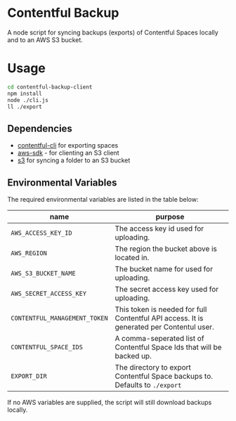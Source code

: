 # Contentful Backup

A node script for syncing backups (exports) of Contentful Spaces locally and to an AWS S3 bucket.

# Usage

```bash
cd contentful-backup-client
npm install
node ./cli.js
ll ./export
```

## Dependencies

- [contentful-cli](https://www.npmjs.com/package/contentful-cli) for exporting spaces
- [aws-sdk](https://www.npmjs.com/package/aws-sdk) - for clienting an S3 client
- [s3](https://www.npmjs.com/package/s3) for syncing a folder to an S3 bucket

## Environmental Variables

The required environmental variables are listed in the table below:

| name | purpose |
| ---- | ------- |
| `AWS_ACCESS_KEY_ID` | The access key id used for uploading. |
| `AWS_REGION` | The region the bucket above is located in. |
| `AWS_S3_BUCKET_NAME` | The bucket name for used for uploading. |
| `AWS_SECRET_ACCESS_KEY` | The secret access key used for uploading. |
| `CONTENTFUL_MANAGEMENT_TOKEN` | This token is needed for full Contentful API access. It is generated per Contentul user. |
| `CONTENTFUL_SPACE_IDS` | A comma-seperated list of Contentful Space Ids that will be backed up. |
| `EXPORT_DIR` | The directory to export Contentful Space backups to. Defaults to `./export` |

If no AWS variables are supplied, the script will still download backups locally.